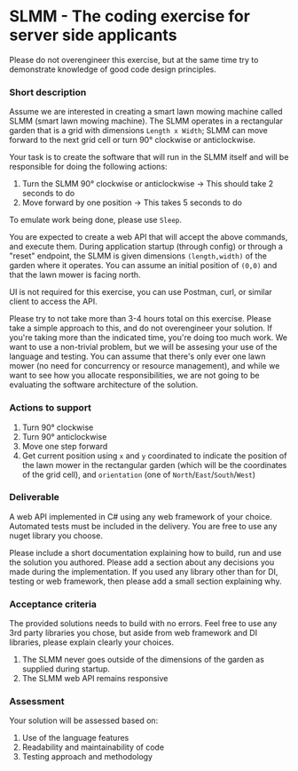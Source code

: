 SLMM - The coding exercise for server side applicants
=====================================================

Please do not overengineer this exercise, but at the same time try to demonstrate knowledge of good code design principles.

### Short description
Assume we are interested in creating a smart lawn mowing machine called SLMM (smart lawn mowing machine).
The SLMM operates in a rectangular garden that is a grid with dimensions `Length x Width`; SLMM can move forward
to the next grid cell or turn 90° clockwise or anticlockwise.

Your task is to create the software that will run in the SLMM itself and will be responsible for doing the following actions:

1. Turn the SLMM 90° clockwise or anticlockwise -> This should take 2 seconds to do
1. Move forward by one position -> This takes 5 seconds to do

To emulate work being done, please use `Sleep`.

You are expected to create a web API that will accept the above commands, and execute them. During application startup (through config) or through a "reset" endpoint, the SLMM is given dimensions `(length,width)` of the garden where it operates. You can assume an initial position of `(0,0)` and that the lawn mower is facing north.

UI is not required for this exercise, you can use Postman, curl, or similar client to access the API.

Please try to not take more than 3-4 hours total on this exercise. Please take a simple approach to this, and do not overengineer your solution. If you're taking more than the indicated time, you're doing too much work. We want to use a non-trivial problem, but we will be assesing your use of the language and testing. You can assume that there's only ever one lawn mower (no need for concurrency or resource management), and while we want to see how you allocate responsibilities, we are not going to be evaluating the software architecture of the solution.

### Actions to support
1. Turn 90° clockwise
1. Turn 90° anticlockwise
1. Move one step forward
1. Get current position using `x` and `y` coordinated to indicate the position of the lawn mower in the rectangular garden (which will be the coordinates of the grid cell), and `orientation` (one of `North`/`East`/`South`/`West`)

### Deliverable
A web API implemented in C# using any web framework of your choice. Automated tests must be included in the delivery. You are free to use any nuget library you choose.

Please include a short documentation explaining how to build, run and use the solution you authored. Please add a section about any decisions you made during the implementation. If you used any library other than for DI, testing or web framework, then please add a small section explaining why.

### Acceptance criteria

The provided solutions needs to build with no errors. Feel free to use any 3rd party libraries you chose, but aside from web framework and DI libraries, please explain clearly your choices.

1. The SLMM never goes outside of the dimensions of the garden as supplied during startup.
1. The SLMM web API remains responsive

### Assessment

Your solution will be assessed based on:

1. Use of the language features
1. Readability and maintainability of code
1. Testing approach and methodology

